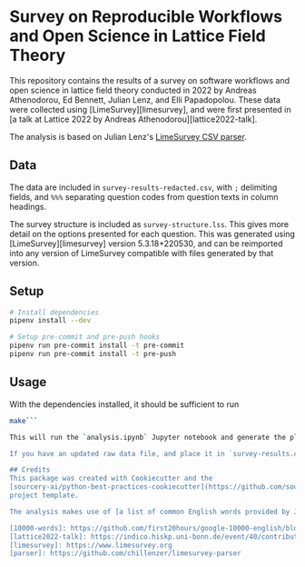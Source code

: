 # Survey on Reproducible Workflows and Open Science in Lattice Field Theory

This repository contains the results of a survey on software workflows and open science in lattice field theory conducted in 2022 by Andreas Athenodorou, Ed Bennett, Julian Lenz, and Elli Papadopolou. These data were collected using [LimeSurvey][limesurvey], and were first presented in [a talk at Lattice 2022 by Andreas Athenodorou][lattice2022-talk].

The analysis is based on Julian Lenz's [LimeSurvey CSV parser](parser).

## Data
The data are included in `survey-results-redacted.csv`, with `;` delimiting fields, and `%%%` separating question codes from question texts in column headings.

The survey structure is included as `survey-structure.lss`. This gives more detail on the options presented for each question. This was generated using [LimeSurvey][limesurvey] version 5.3.18+220530, and can be reimported into any version of LimeSurvey compatible with files generated by that version.

## Setup
```sh
# Install dependencies
pipenv install --dev

# Setup pre-commit and pre-push hooks
pipenv run pre-commit install -t pre-commit
pipenv run pre-commit install -t pre-push
```

## Usage
With the dependencies installed, it should be sufficient to run
```sh
make```

This will run the `analysis.ipynb` Jupyter notebook and generate the plots used in [Andreas Athenodorou's talk at Lattice 2022][lattice2022-talk].  Alternatively, you can open the notebook directly and interrogate it in more detail.

If you have an updated raw data file, and place it in `survey-results.csv` (or otherwise specify its location in the `Makefile`), then this will additionally strip personally-identifiable information from it to update the file `survey-results-redacted.csv` prior to running the notebook.

## Credits
This package was created with Cookiecutter and the
[sourcery-ai/python-best-practices-cookiecutter](https://github.com/sourcery-ai/python-best-practices-cookiecutter)
project template.

The analysis makes use of [a list of common English words provided by Josh Kaufman][10000-words], which is included for convenience as `supporting_data/most_common_words.txt`.

[10000-words]: https://github.com/first20hours/google-10000-english/blob/master/google-10000-english-no-swears.txt
[lattice2022-talk]: https://indico.hiskp.uni-bonn.de/event/40/contributions/695/
[limesurvey]: https://www.limesurvey.org
[parser]: https://github.com/chillenzer/limesurvey-parser
